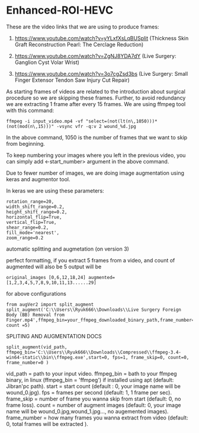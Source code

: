 # Enhanced-ROI-HEVC
These are the video links that we are using to produce frames:

1. https://www.youtube.com/watch?v=yYLxfXsLqBUSplit (Thickness Skin Graft Reconstruction Pearl: The Cerclage Reduction)

2. https://www.youtube.com/watch?v=ZgNJ8YDA7dY (Live Surgery: Ganglion Cyst Volar Wrist)

3. https://www.youtube.com/watch?v=3o7cgZsd3bs (Live Surgery: Small Finger Extensor Tendon Saw Injury Cut Repair)

As starting frames of videos are related to the introduction about surgical procedure so we are skipping these frames. Further, to avoid redundancy we are extracting 1 frame after every 15 frames. We are using ffmpeg tool with this command:

    ffmpeg -i input_video.mp4 -vf "select=(not(lt(n\,1050)))*(not(mod(n\,15)))" -vsync vfr -q:v 2 wound_%d.jpg
In the above command, 1050 is the number of frames that we want to skip from beginning.

To keep numbering your images where you left in the previous video, you can simply add <-start_number> argument in the above command.

Due to fewer number of images, we are doing image augmentation using keras and augmentor tool.

In keras we are using these parameters:

    rotation_range=20,
    width_shift_range=0.2,
    height_shift_range=0.2,
    horizontal_flip=True,
    vertical_flip=True,
    shear_range=0.2,
    fill_mode='nearest',
    zoom_range=0.2
    
    
automatic splitting and augmetation (on version 3)

perfect formatting, if you extract 5 frames from a video, and count of augmented will also be 5 
output will be 

    original_images [0,6,12,18,24] augmented=[1,2,3,4,5,7,8,9,10,11,13......29]

for above configurations

    from augVer2 import split_augment
    split_augment('C:\\Users\\Ryuk666\\Downloads\\Live Surgery Foreign Body (BB) Removal from   Finger.mp4',ffmpeg_bin=your_ffmpeg_downloaded_binary_path,frame_number=5, count =5)

SPLITING AND AUGMENTATION DOCS 
            
`split_augment(vid_path, ffmpeg_bin='C:\\Users\\Ryuk666\\Downloads\\Compressed\\ffmpeg-3.4-win64-static\\bin\\ffmpeg.exe',start=0, fps=1, frame_skip=0, count=0, frame_number=0 )`
            
 vid_path = path to your input video.
 ffmpeg_bin = bath to your ffmpeg binary, in linux (ffmpeg_bin = 'ffmpeg') if installed using apt (default: Jibran'pc path).
 start = start count (default : 0, your image name will be wound_0.jpg).
 fps = frames per second (default: 1, 1 frame per sec).
 frame_skip = number of frame you wanna skip from start (default: 0, no frame loss).
 count = number of augment images (default: 0,  your image name will be wound_0.jpg,wound_1.jpg..., no augemented images).
 frame_number = how many frames you wanna extract from video (default: 0, total frames will be extracted ).


